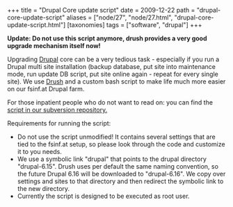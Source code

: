 +++
title = "Drupal Core update script"
date = 2009-12-22
path = "drupal-core-update-script"
aliases = ["node/27", "node/27.html", "drupal-core-update-script.html"]
[taxonomies]
tags = ["software", "drupal"]
+++

<p>
	<strong>Update: Do not use this script anymore, drush provides a very good upgrade mechanism itself now!</strong></p>
<p>
	Upgrading <a href="http://drupal.org">Drupal</a> core can be a very tedious task - especially if you run a Drupal multi site installation (backup database, put site into maintenance mode, run update DB script, put site online again - repeat for every single site). We use <a href="http://drupal.org/project/drush">Drush</a> and a custom bash script to make life much more easier on our fsinf.at Drupal farm.</p>
<!-- more -->
<p>
	For those inpatient people who do not want to read on: you can find the <a href="http://websvn.fsinf.at/filedetails.php?repname=klausi&amp;path=%2Fdrupal_upgrade_farm.sh">script in our subversion repository.</a></p>
<p>
	Requirements for running the script:</p>
<ul>
	<li>
		Do not use the script unmodified! It contains several settings that are tied to the fsinf.at setup, so please look through the code and customize it to you needs.</li>
	<li>
		We use a symbolic link &quot;drupal&quot; that points to the drupal directory &quot;drupal-6.15&quot;. Drush uses per default the same naming convention, so the future Drupal 6.16 will be downloaded to &quot;drupal-6.16&quot;. We copy over settings and sites to that directory and then redirect the symbolic link to the new directory.</li>
	<li>
		Currently the script is designed to be executed as root user.</li>
</ul>

        